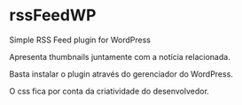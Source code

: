 # rssFeedWP
Simple RSS Feed plugin for WordPress

Apresenta thumbnails juntamente com a notícia relacionada.

Basta instalar o plugin através do gerenciador do WordPress.

O css fica por conta da criatividade do desenvolvedor.